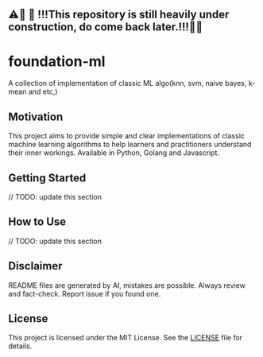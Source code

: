 ## ⚠️🚧 🚧 !!!This repository is still heavily under construction, do come back later.!!!🚧🚧 

# foundation-ml
A collection of implementation of classic ML algo(knn, svm, naive bayes, k-mean and etc,)

## Motivation
This project aims to provide simple and clear implementations of classic machine learning algorithms to help learners and practitioners understand their inner workings. Available in Python, Golang and Javascript.

## Getting Started
// TODO: update this section

## How to Use
// TODO: update this section

## Disclaimer
README files are generated by AI, mistakes are possible. Always review and fact-check. Report issue if you found one.

## License
This project is licensed under the MIT License. See the [LICENSE](LICENSE) file for details.
